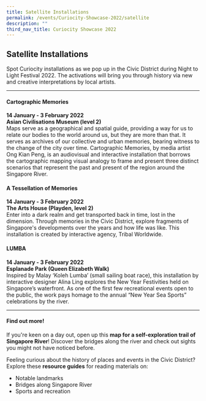 ```yaml
---
title: Satellite Installations
permalink: /events/Curiocity-Showcase-2022/satellite
description: ""
third_nav_title: Curiocity Showcase 2022
---
```

## **Satellite Installations**
Spot Curiocity installations as we pop up in the Civic District during Night to Light Festival 2022. The activations will bring you through history via new and creative interpretations by local artists. 

___

#### **Cartographic Memories**
**14 January - 3 February 2022**
<br>**Asian Civilisations Museum (level 2)**
<br>Maps serve as a geographical and spatial guide, providing a way for us to relate our bodies to the world around us, but they are more than that. It serves as
archives of our collective and urban memories, bearing witness to the change
of the city over time. Cartographic Memories, by media artist Ong Kian Peng, is an audiovisual and interactive installation that borrows the cartographic mapping visual analogy to frame and present three distinct scenarios that represent the past and present of the region around the Singapore River.

#### **A Tessellation of Memories**
**14 January - 3 February 2022**
<br>**The Arts House (Playden, level 2)**
<br>Enter into a dark realm and get transported back in time,  lost in the dimension. Through memories in the Civic District, explore fragments of Singapore's developments over the years and how life was like. This installation is created by interactive agency, Tribal Worldwide.


#### **LUMBA**
**14 January - 3 February 2022**
<br>**Esplanade Park (Queen Elizabeth Walk)**
<br>Inspired by Malay ‘Koleh Lumba’ (small sailing boat race), this installation by interactive designer Alina Ling explores the New Year Festivities held on Singapore’s waterfront. As one of the first few recreational events open to the public, the work pays homage to the annual “New Year Sea Sports” celebrations by the river.

___

#### **Find out more!**
If you're keen on a day out, open up this **map for a self-exploration trail of Singapore River**! Discover the bridges along the river and check out sights you might not have noticed before.

Feeling curious about the history of places and events in the Civic District? Explore these **resource guides** for reading materials on:
* Notable landmarks
* Bridges along Singapore River
* Sports and recreation